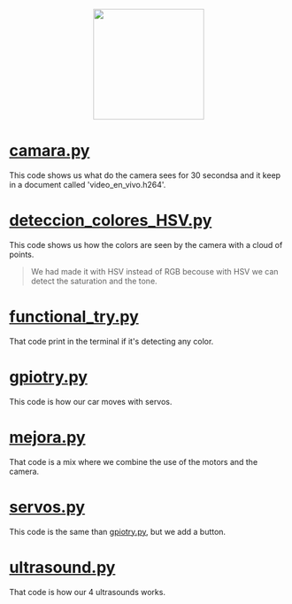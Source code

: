 <p align="center">
  <img width="200" height="200" src="https://github.com/Ploirad/WRO-2024-ArduMASTERS/assets/148375115/122c7233-1e41-4727-894d-9d810f12458b">
</p> 

# [camara.py](https://github.com/Ploirad/WRO-2024-ArduMASTERS/blob/francisco-y-mario/src/diary/camara.py)
This code shows us what do the camera sees for 30 secondsa and it keep in a document called 'video_en_vivo.h264'.
# [deteccion_colores_HSV.py](https://github.com/Ploirad/WRO-2024-ArduMASTERS/blob/francisco-y-mario/src/diary/deteccion_colores_HSV.py)
This code shows us how the colors are seen by the camera with a cloud of points. 
>We had made it with HSV instead of RGB becouse with HSV we can detect the saturation and the tone.
# [functional_try.py](https://github.com/Ploirad/WRO-2024-ArduMASTERS/blob/francisco-y-mario/src/diary/functional_try.py)
That code print in the terminal if it's detecting any color.
# [gpiotry.py](https://github.com/Ploirad/WRO-2024-ArduMASTERS/blob/francisco-y-mario/src/diary/gpiotry.py)
This code is how our car moves with servos.
# [mejora.py](https://github.com/Ploirad/WRO-2024-ArduMASTERS/blob/francisco-y-mario/src/diary/mejora.py)
That code is a mix where we combine the use of the motors and the camera.
# [servos.py](https://github.com/Ploirad/WRO-2024-ArduMASTERS/blob/francisco-y-mario/src/diary/servos.py)
This code is the same than [gpiotry.py](https://github.com/Ploirad/WRO-2024-ArduMASTERS/blob/francisco-y-mario/src/diary/gpiotry.py), but we add a button.
# [ultrasound.py](https://github.com/Ploirad/WRO-2024-ArduMASTERS/blob/francisco-y-mario/src/diary/ultrasound.py)
That code is how our 4 ultrasounds works.
